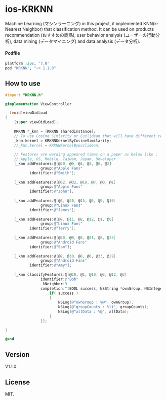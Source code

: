ios-KRKNN
=================

Machine Learning (マシンラーニング) in this project, it implemented KNN(k-Nearest Neighbor) that classification method. It can be used on products recommendation (おすすめの商品), user behavior analysis (ユーザーの行動分析), data mining (データマイニング) and data analysis (データ分析).

#### Podfile

```ruby
platform :ios, '7.0'
pod "KRKNN", "~> 1.1.0"
```

## How to use

``` objective-c
#import "KRKNN.h"

@implementation ViewController

- (void)viewDidLoad
{
    [super viewDidLoad];
    
    KRKNN *_knn = [KRKNN sharedInstance];
    // To use Cosine Simlarity or Euclidean that will have different results, suggests to use Cosine Similarity
    _knn.kernel = KRKNNKernelByCosineSimilarity;
    //_knn.kernel = KRKNNKernelByEuclidean;
    
    // Features are wording appeared times on a paper as below like :
    // Apple, OS, Mobile, Taiwan, Japan, Developer
    [_knn addFeatures:@[@20, @9, @1, @3, @6, @2]
                group:@"Apple Fans"
           identifier:@"Smith"];
    
    [_knn addFeatures:@[@52, @32, @18, @7, @0, @1]
                group:@"Apple Fans"
           identifier:@"John"];
    
    [_knn addFeatures:@[@2, @20, @15, @5, @9, @16]
                group:@"Linux Fans"
           identifier:@"James"];
    
    [_knn addFeatures:@[@7, @11, @2, @12, @1, @0]
                group:@"Linux Fans"
           identifier:@"Terry"];
    
    [_knn addFeatures:@[@20, @8, @3, @21, @8, @25]
                group:@"Android Fans"
           identifier:@"Sam"];
    
    [_knn addFeatures:@[@2, @30, @8, @6, @33, @29]
                group:@"Android Fans"
           identifier:@"Amy"];
    
    [_knn classifyFeatures:@[@20, @1, @10, @2, @12, @3]
                identifier:@"Bob"
                 kNeighbor:3
                completion:^(BOOL success, NSString *ownGroup, NSInteger groupCounts, NSDictionary *allData) {
                    if( success )
                    {
                        NSLog(@"ownGroup : %@", ownGroup);
                        NSLog(@"groupCounts : %li", groupCounts);
                        NSLog(@"allData : %@", allData);
                    }
                }];
    
}

@end
```

## Version

V1.1.0

## License

MIT.
